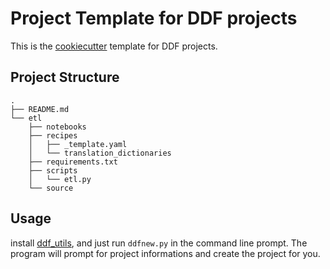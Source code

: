 # Project Template for DDF projects

This is the [cookiecutter](https://cookiecutter.readthedocs.io/en/latest/readme.html) template
for DDF projects.

## Project Structure

```
.
├── README.md
└── etl
    ├── notebooks
    ├── recipes
    │   ├── _template.yaml
    │   └── translation_dictionaries
    ├── requirements.txt
    ├── scripts
    │   └── etl.py
    └── source
```

## Usage

install [ddf_utils](https://github.com/semio/ddf_utils), and just run `ddfnew.py`
in the command line prompt. The program will prompt for project informations and
create the project for you.

